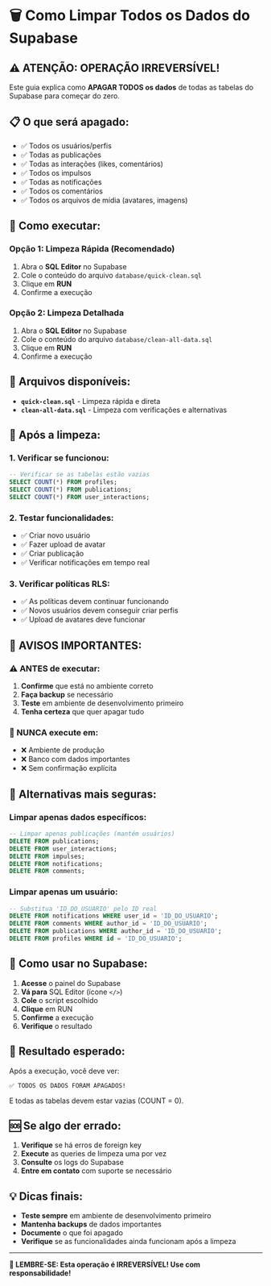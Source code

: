 # 🗑️ Como Limpar Todos os Dados do Supabase

## ⚠️ **ATENÇÃO: OPERAÇÃO IRREVERSÍVEL!**

Este guia explica como **APAGAR TODOS os dados** de todas as tabelas do Supabase para começar do zero.

## 📋 **O que será apagado:**

- ✅ Todos os usuários/perfis
- ✅ Todas as publicações
- ✅ Todas as interações (likes, comentários)
- ✅ Todos os impulsos
- ✅ Todas as notificações
- ✅ Todos os comentários
- ✅ Todos os arquivos de mídia (avatares, imagens)

## 🚀 **Como executar:**

### **Opção 1: Limpeza Rápida (Recomendado)**
1. Abra o **SQL Editor** no Supabase
2. Cole o conteúdo do arquivo `database/quick-clean.sql`
3. Clique em **RUN**
4. Confirme a execução

### **Opção 2: Limpeza Detalhada**
1. Abra o **SQL Editor** no Supabase
2. Cole o conteúdo do arquivo `database/clean-all-data.sql`
3. Clique em **RUN**
4. Confirme a execução

## 📁 **Arquivos disponíveis:**

- **`quick-clean.sql`** - Limpeza rápida e direta
- **`clean-all-data.sql`** - Limpeza com verificações e alternativas

## 🔄 **Após a limpeza:**

### **1. Verificar se funcionou:**
```sql
-- Verificar se as tabelas estão vazias
SELECT COUNT(*) FROM profiles;
SELECT COUNT(*) FROM publications;
SELECT COUNT(*) FROM user_interactions;
```

### **2. Testar funcionalidades:**
- ✅ Criar novo usuário
- ✅ Fazer upload de avatar
- ✅ Criar publicação
- ✅ Verificar notificações em tempo real

### **3. Verificar políticas RLS:**
- ✅ As políticas devem continuar funcionando
- ✅ Novos usuários devem conseguir criar perfis
- ✅ Upload de avatares deve funcionar

## 🚨 **AVISOS IMPORTANTES:**

### **⚠️ ANTES de executar:**
1. **Confirme** que está no ambiente correto
2. **Faça backup** se necessário
3. **Teste** em ambiente de desenvolvimento primeiro
4. **Tenha certeza** que quer apagar tudo

### **🚫 NUNCA execute em:**
- ❌ Ambiente de produção
- ❌ Banco com dados importantes
- ❌ Sem confirmação explícita

## 🔧 **Alternativas mais seguras:**

### **Limpar apenas dados específicos:**
```sql
-- Limpar apenas publicações (mantém usuários)
DELETE FROM publications;
DELETE FROM user_interactions;
DELETE FROM impulses;
DELETE FROM notifications;
DELETE FROM comments;
```

### **Limpar apenas um usuário:**
```sql
-- Substitua 'ID_DO_USUARIO' pelo ID real
DELETE FROM notifications WHERE user_id = 'ID_DO_USUARIO';
DELETE FROM comments WHERE author_id = 'ID_DO_USUARIO';
DELETE FROM publications WHERE author_id = 'ID_DO_USUARIO';
DELETE FROM profiles WHERE id = 'ID_DO_USUARIO';
```

## 📱 **Como usar no Supabase:**

1. **Acesse** o painel do Supabase
2. **Vá para** SQL Editor (ícone `</>`)
3. **Cole** o script escolhido
4. **Clique** em RUN
5. **Confirme** a execução
6. **Verifique** o resultado

## 🎯 **Resultado esperado:**

Após a execução, você deve ver:
```
✅ TODOS OS DADOS FORAM APAGADOS!
```

E todas as tabelas devem estar vazias (COUNT = 0).

## 🆘 **Se algo der errado:**

1. **Verifique** se há erros de foreign key
2. **Execute** as queries de limpeza uma por vez
3. **Consulte** os logs do Supabase
4. **Entre em contato** com suporte se necessário

## 💡 **Dicas finais:**

- **Teste sempre** em ambiente de desenvolvimento primeiro
- **Mantenha backups** de dados importantes
- **Documente** o que foi apagado
- **Verifique** se as funcionalidades ainda funcionam após a limpeza

---

**🔴 LEMBRE-SE: Esta operação é IRREVERSÍVEL! Use com responsabilidade!**

